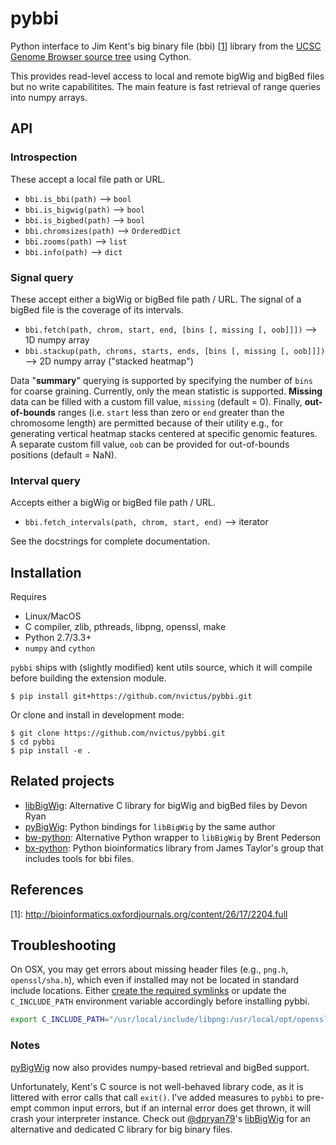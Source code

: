 # pybbi #

Python interface to Jim Kent's big binary file (bbi) \[[1](#ref1)\] library from the [UCSC Genome Browser source tree](https://github.com/ucscGenomeBrowser/kent) using Cython.

This provides read-level access to local and remote bigWig and bigBed files but no write capabilitites. The main feature is fast retrieval of range queries into numpy arrays.

## API ##

### Introspection

These accept a local file path or URL.

- `bbi.is_bbi(path)` --> `bool`
- `bbi.is_bigwig(path)` --> `bool`
- `bbi.is_bigbed(path)` --> `bool`
- `bbi.chromsizes(path)` --> `OrderedDict`
- `bbi.zooms(path)` --> `list`
- `bbi.info(path)` --> `dict`

### Signal query

These accept either a bigWig or bigBed file path / URL. The signal of a bigBed file is the coverage of its intervals.

- `bbi.fetch(path, chrom, start, end, [bins [, missing [, oob]]])` --> 1D numpy array
- `bbi.stackup(path, chroms, starts, ends, [bins [, missing [, oob]]])` --> 2D numpy array ("stacked heatmap")

Data "**summary**" querying is supported by specifying the number of `bins` for coarse graining. Currently, only the mean statistic is supported. **Missing** data can be filled with a custom fill value, `missing` (default = 0). Finally, **out-of-bounds** ranges (i.e. `start` less than zero or `end` greater than the chromosome length) are permitted because of their utility e.g., for generating vertical heatmap stacks centered at specific genomic features. A separate custom fill value, `oob` can be provided for out-of-bounds positions (default = NaN).

### Interval query

Accepts either a bigWig or bigBed file path / URL.

- `bbi.fetch_intervals(path, chrom, start, end)` --> iterator


See the docstrings for complete documentation.


## Installation ##

Requires
- Linux/MacOS
- C compiler, zlib, pthreads, libpng, openssl, make
- Python 2.7/3.3+
- `numpy` and `cython`

`pybbi` ships with (slightly modified) kent utils source, which it will compile before building the extension module.

```
$ pip install git+https://github.com/nvictus/pybbi.git
```

Or clone and install in development mode:

```
$ git clone https://github.com/nvictus/pybbi.git
$ cd pybbi
$ pip install -e .
```

## Related projects ##

- [libBigWig](https://github.com/dpryan79/libBigWig): Alternative C library for bigWig and bigBed files by Devon Ryan
- [pyBigWig](https://github.com/dpryan79/pyBigWig): Python bindings for `libBigWig` by the same author
- [bw-python](https://github.com/brentp/bw-python): Alternative Python wrapper to `libBigWig` by Brent Pederson
- [bx-python](https://github.com/bxlab/bx-python): Python bioinformatics library from James Taylor's group that includes tools for bbi files.

## References ##

<a id="ref1">[1]</a>: http://bioinformatics.oxfordjournals.org/content/26/17/2204.full

## Troubleshooting ##

On OSX, you may get errors about missing header files (e.g., `png.h`, `openssl/sha.h`), which even if installed may not be located in standard include locations. Either [create the required symlinks](https://www.anintegratedworld.com/mac-osx-fatal-error-opensslsha-h-file-not-found/) or update the `C_INCLUDE_PATH` environment variable accordingly before installing pybbi.

```bash
export C_INCLUDE_PATH="/usr/local/include/libpng:/usr/local/opt/openssl/include:$C_INCLUDE_PATH"
```

### Notes

[pyBigWig](https://github.com/dpryan79/pyBigWig) now also provides numpy-based retrieval and bigBed support.

Unfortunately, Kent's C source is not well-behaved library code, as it is littered with error calls that call `exit()`. I've added measures to `pybbi` to pre-empt common input errors, but if an internal error does get thrown, it will crash your interpreter instance. Check out [@dpryan79](https://github.com/dpryan79)'s [libBigWig](https://github.com/dpryan79/libBigWig) for an alternative and dedicated C library for big binary files.
